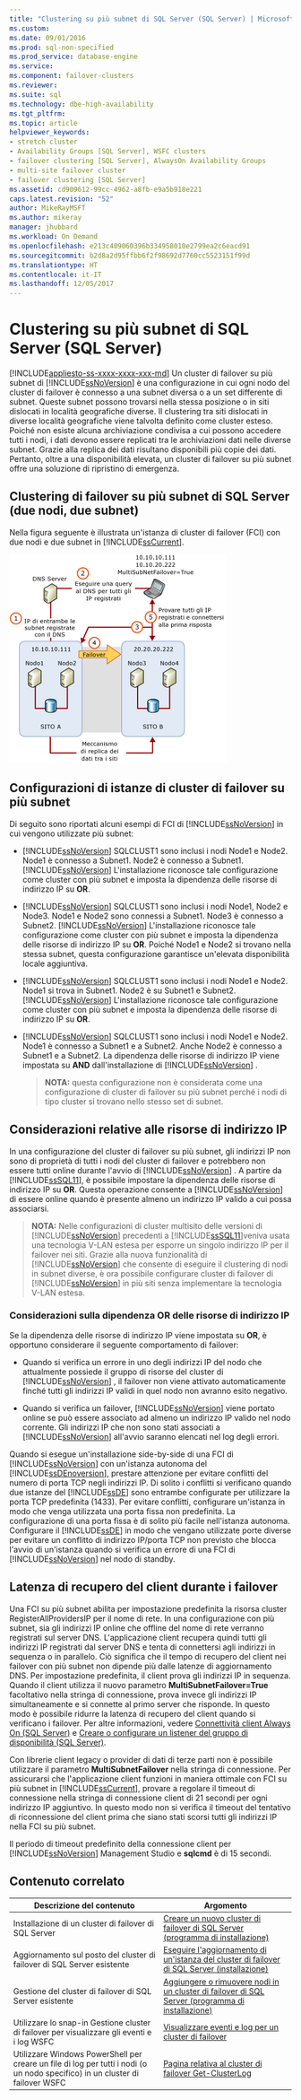 ```yaml
---
title: "Clustering su più subnet di SQL Server (SQL Server) | Microsoft Docs"
ms.custom: 
ms.date: 09/01/2016
ms.prod: sql-non-specified
ms.prod_service: database-engine
ms.service: 
ms.component: failover-clusters
ms.reviewer: 
ms.suite: sql
ms.technology: dbe-high-availability
ms.tgt_pltfrm: 
ms.topic: article
helpviewer_keywords:
- stretch cluster
- Availability Groups [SQL Server], WSFC clusters
- failover clustering [SQL Server], AlwaysOn Availability Groups
- multi-site failover cluster
- failover clustering [SQL Server]
ms.assetid: cd909612-99cc-4962-a8fb-e9a5b918e221
caps.latest.revision: "52"
author: MikeRayMSFT
ms.author: mikeray
manager: jhubbard
ms.workload: On Demand
ms.openlocfilehash: e213c409060396b334958010e2799ea2c6eacd91
ms.sourcegitcommit: b2d8a2d95ffbb6f2f98692d7760cc5523151f99d
ms.translationtype: HT
ms.contentlocale: it-IT
ms.lasthandoff: 12/05/2017
---
```

# <a name="sql-server-multi-subnet-clustering-sql-server"></a>Clustering su più subnet di SQL Server (SQL Server)
[!INCLUDE[appliesto-ss-xxxx-xxxx-xxx-md](../../../includes/appliesto-ss-xxxx-xxxx-xxx-md.md)] Un cluster di failover su più subnet di [!INCLUDE[ssNoVersion](../../../includes/ssnoversion-md.md)] è una configurazione in cui ogni nodo del cluster di failover è connesso a una subnet diversa o a un set differente di subnet. Queste subnet possono trovarsi nella stessa posizione o in siti dislocati in località geografiche diverse. Il clustering tra siti dislocati in diverse località geografiche viene talvolta definito come cluster esteso. Poiché non esiste alcuna archiviazione condivisa a cui possono accedere tutti i nodi, i dati devono essere replicati tra le archiviazioni dati nelle diverse subnet. Grazie alla replica dei dati risultano disponibili più copie dei dati. Pertanto, oltre a una disponibilità elevata, un cluster di failover su più subnet offre una soluzione di ripristino di emergenza.  
  
   
##  <a name="VisualElement"></a> Clustering di failover su più subnet di SQL Server (due nodi, due subnet)  
 Nella figura seguente è illustrata un'istanza di cluster di failover (FCI) con due nodi e due subnet in [!INCLUDE[ssCurrent](../../../includes/sscurrent-md.md)].  
  
 ![Architettura con più subnet con MultiSubnetFailover](../../../sql-server/failover-clusters/windows/media/multi-subnet-architecture-withmultisubnetfailoverparam.gif "Architettura con più subnet con MultiSubnetFailover")  
  
  
##  <a name="Configurations"></a> Configurazioni di istanze di cluster di failover su più subnet  
 Di seguito sono riportati alcuni esempi di FCI di [!INCLUDE[ssNoVersion](../../../includes/ssnoversion-md.md)] in cui vengono utilizzate più subnet:  
  
-   [!INCLUDE[ssNoVersion](../../../includes/ssnoversion-md.md)] SQLCLUST1 sono inclusi i nodi Node1 e Node2. Node1 è connesso a Subnet1. Node2 è connesso a Subnet1. [!INCLUDE[ssNoVersion](../../../includes/ssnoversion-md.md)] L'installazione riconosce tale configurazione come cluster con più subnet e imposta la dipendenza delle risorse di indirizzo IP su **OR**.  
  
-   [!INCLUDE[ssNoVersion](../../../includes/ssnoversion-md.md)] SQLCLUST1 sono inclusi i nodi Node1, Node2 e Node3. Node1 e Node2 sono connessi a Subnet1. Node3 è connesso a Subnet2. [!INCLUDE[ssNoVersion](../../../includes/ssnoversion-md.md)] L'installazione riconosce tale configurazione come cluster con più subnet e imposta la dipendenza delle risorse di indirizzo IP su **OR**. Poiché Node1 e Node2 si trovano nella stessa subnet, questa configurazione garantisce un'elevata disponibilità locale aggiuntiva.  
  
-   [!INCLUDE[ssNoVersion](../../../includes/ssnoversion-md.md)] SQLCLUST1 sono inclusi i nodi Node1 e Node2. Node1 si trova in Subnet1. Node2 è su Subnet1 e Subnet2. [!INCLUDE[ssNoVersion](../../../includes/ssnoversion-md.md)] L'installazione riconosce tale configurazione come cluster con più subnet e imposta la dipendenza delle risorse di indirizzo IP su **OR**.  
  
-   [!INCLUDE[ssNoVersion](../../../includes/ssnoversion-md.md)] SQLCLUST1 sono inclusi i nodi Node1 e Node2. Node1 è connesso a Subnet1 e a Subnet2. Anche Node2 è connesso a Subnet1 e a Subnet2. La dipendenza delle risorse di indirizzo IP viene impostata su **AND** dall'installazione di [!INCLUDE[ssNoVersion](../../../includes/ssnoversion-md.md)] .  
  
    > **NOTA:** questa configurazione non è considerata come una configurazione di cluster di failover su più subnet perché i nodi di tipo cluster si trovano nello stesso set di subnet.  
  
##  <a name="ComponentsAndConcepts"></a> Considerazioni relative alle risorse di indirizzo IP  
 In una configurazione del cluster di failover su più subnet, gli indirizzi IP non sono di proprietà di tutti i nodi del cluster di failover e potrebbero non essere tutti online durante l'avvio di [!INCLUDE[ssNoVersion](../../../includes/ssnoversion-md.md)] . A partire da [!INCLUDE[ssSQL11](../../../includes/sssql11-md.md)], è possibile impostare la dipendenza delle risorse di indirizzo IP su **OR**. Questa operazione consente a [!INCLUDE[ssNoVersion](../../../includes/ssnoversion-md.md)] di essere online quando è presente almeno un indirizzo IP valido a cui possa associarsi.  
  
> **NOTA:** Nelle configurazioni di cluster multisito delle versioni di [!INCLUDE[ssNoVersion](../../../includes/ssnoversion-md.md)] precedenti a [!INCLUDE[ssSQL11](../../../includes/sssql11-md.md)]veniva usata una tecnologia V-LAN estesa per esporre un singolo indirizzo IP per il failover nei siti. Grazie alla nuova funzionalità di [!INCLUDE[ssNoVersion](../../../includes/ssnoversion-md.md)] che consente di eseguire il clustering di nodi in subnet diverse, è ora possibile configurare cluster di failover di [!INCLUDE[ssNoVersion](../../../includes/ssnoversion-md.md)] in più siti senza implementare la tecnologia V-LAN estesa.  
  
### <a name="ip-address-resource-or-dependency-considerations"></a>Considerazioni sulla dipendenza OR delle risorse di indirizzo IP  
 Se la dipendenza delle risorse di indirizzo IP viene impostata su **OR**, è opportuno considerare il seguente comportamento di failover:  
  
-   Quando si verifica un errore in uno degli indirizzi IP del nodo che attualmente possiede il gruppo di risorse del cluster di [!INCLUDE[ssNoVersion](../../../includes/ssnoversion-md.md)] , il failover non viene attivato automaticamente finché tutti gli indirizzi IP validi in quel nodo non avranno esito negativo.  
  
-   Quando si verifica un failover, [!INCLUDE[ssNoVersion](../../../includes/ssnoversion-md.md)] viene portato online se può essere associato ad almeno un indirizzo IP valido nel nodo corrente. Gli indirizzi IP che non sono stati associati a [!INCLUDE[ssNoVersion](../../../includes/ssnoversion-md.md)] all'avvio saranno elencati nel log degli errori.  
  
   
 Quando si esegue un'installazione side-by-side di una FCI di [!INCLUDE[ssNoVersion](../../../includes/ssnoversion-md.md)] con un'istanza autonoma del [!INCLUDE[ssDEnoversion](../../../includes/ssdenoversion-md.md)], prestare attenzione per evitare conflitti del numero di porta TCP negli indirizzi IP. Di solito i conflitti si verificano quando due istanze del [!INCLUDE[ssDE](../../../includes/ssde-md.md)] sono entrambe configurate per utilizzare la porta TCP predefinita (1433). Per evitare conflitti, configurare un'istanza in modo che venga utilizzata una porta fissa non predefinita. La configurazione di una porta fissa è di solito più facile nell'istanza autonoma. Configurare il [!INCLUDE[ssDE](../../../includes/ssde-md.md)] in modo che vengano utilizzate porte diverse per evitare un conflitto di indirizzo IP/porta TCP non previsto che blocca l'avvio di un'istanza quando si verifica un errore di una FCI di [!INCLUDE[ssNoVersion](../../../includes/ssnoversion-md.md)] nel nodo di standby.  
  
##  <a name="DNS"></a> Latenza di recupero del client durante i failover  
 Una FCI su più subnet abilita per impostazione predefinita la risorsa cluster RegisterAllProvidersIP per il nome di rete. In una configurazione con più subnet, sia gli indirizzi IP online che offline del nome di rete verranno registrati sul server DNS. L'applicazione client recupera quindi tutti gli indirizzi IP registrati dal server DNS e tenta di connettersi agli indirizzi in sequenza o in parallelo. Ciò significa che il tempo di recupero del client nei failover con più subnet non dipende più dalle latenze di aggiornamento DNS. Per impostazione predefinita, il client prova gli indirizzi IP in sequenza. Quando il client utilizza il nuovo parametro **MultiSubnetFailover=True** facoltativo nella stringa di connessione, prova invece gli indirizzi IP simultaneamente e si connette al primo server che risponde. In questo modo è possibile ridurre la latenza di recupero del client quando si verificano i failover. Per altre informazioni, vedere [Connettività client Always On (SQL Server)](../../../database-engine/availability-groups/windows/always-on-client-connectivity-sql-server.md) e [Creare o configurare un listener del gruppo di disponibilità (SQL Server)](../../../database-engine/availability-groups/windows/create-or-configure-an-availability-group-listener-sql-server.md).  
  
 Con librerie client legacy o provider di dati di terze parti non è possibile utilizzare il parametro **MultiSubnetFailover** nella stringa di connessione. Per assicurarsi che l'applicazione client funzioni in maniera ottimale con FCI su più subnet in [!INCLUDE[ssCurrent](../../../includes/sscurrent-md.md)], provare a regolare il timeout di connessione nella stringa di connessione client di 21 secondi per ogni indirizzo IP aggiuntivo. In questo modo non si verifica il timeout del tentativo di riconnessione del client prima che siano stati scorsi tutti gli indirizzi IP nella FCI su più subnet.  
  
 Il periodo di timeout predefinito della connessione client per [!INCLUDE[ssNoVersion](../../../includes/ssnoversion-md.md)] Management Studio e **sqlcmd** è di 15 secondi.  
  
   
##  <a name="RelatedContent"></a> Contenuto correlato  
  
|Descrizione del contenuto|Argomento|  
|-------------------------|-----------|  
|Installazione di un cluster di failover di SQL Server|[Creare un nuovo cluster di failover di SQL Server (programma di installazione)](../../../sql-server/failover-clusters/install/create-a-new-sql-server-failover-cluster-setup.md)|  
|Aggiornamento sul posto del cluster di failover di SQL Server esistente|[Eseguire l'aggiornamento di un'istanza del cluster di failover di SQL Server &#40;installazione&#41;](../../../sql-server/failover-clusters/windows/upgrade-a-sql-server-failover-cluster-instance-setup.md)|  
|Gestione del cluster di failover di SQL Server esistente|[Aggiungere o rimuovere nodi in un cluster di failover di SQL Server &#40;programma di installazione&#41;](../../../sql-server/failover-clusters/install/add-or-remove-nodes-in-a-sql-server-failover-cluster-setup.md)|  
|Utilizzare lo snap-in Gestione cluster di failover per visualizzare gli eventi e i log WSFC|[Visualizzare eventi e log per un cluster di failover](http://technet.microsoft.com/library/cc772342\(WS.10\).aspx)|  
|Utilizzare Windows PowerShell per creare un file di log per tutti i nodi (o un nodo specifico) in un cluster di failover WSFC|[Pagina relativa al cluster di failover Get-ClusterLog](http://technet.microsoft.com/library/ee461045.aspx)|  
  

  
  
